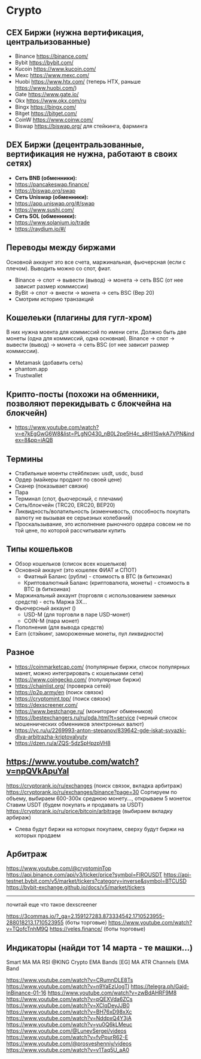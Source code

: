 # Crypto

## CEX Биржи (нужна вертификация, центральизованные)

- Binance https://binance.com/
- Bybit https://bybit.com/
- Kucoin https://www.kucoin.com/
- Mexc https://www.mexc.com/
- Huobi https://www.htx.com/ (теперь HTX, раньше https://www.huobi.com/)
- Gate https://www.gate.io/
- Okx https://www.okx.com/ru
- Bingx https://bingx.com/
- Bitget https://bitget.com/
- CoinW https://www.coinw.com/
- Biswap https://biswap.org/ для стейкинга, фарминга

## DEX Биржи (децентральзованные, вертификация не нужна, работают в своих сетях)

- **Сеть BNB (обменники):**
- https://pancakeswap.finance/
- https://biswap.org/swap
- **Сеть Uniswap (обменники):**
- https://app.uniswap.org/#/swap
- https://www.sushi.com/
- **Сеть SOL (обменники):**
- https://www.solanium.io/trade
- https://raydium.io/#/

## Переводы между биржами

Основной аккаунт это все счета, маржинальная, фьючерсная (если с плечом). Выводить можно со спот, фиат.

- Binance -> спот -> вывести (вывод) -> монета -> сеть BSC (от нее зависит размер коммиссии)
- ByBit -> спот -> внести -> монета -> сеть BSC (Bep 20)
- Смотрим историю транзакций

## Кошелеьки (плагины для гугл-хром)

В них нужна моента для коммиссий по имени сети. Должно быть две монеты (одна для коммиссий, одна основная).
Binance -> спот -> вывести (вывод) -> монета -> сеть BSC (от нее зависит размер коммиссии).

- Metamask (добавить сеть)
- phantom.app
- Trustwallet

## Крипто-посты (похожи на обменники, позволяют перекидывать с блокчейна на блокчейн)

- https://www.youtube.com/watch?v=e7kEgGwG6W8&list=PLgNO430_nB0L2pe5H4c_s8HI1SwkA7VPN&index=8&pp=iAQB

## Термины

- Стабильные моенты стейблкоин: usdt, usdc, busd
- Ордер (майкеры продают по своей цене)
- Сканер (показывает связки)
- Пара
- Терминал (спот, фьючерсный, с плечами)
- Сеть/блокчейн (TRC20, ERC20, BEP20)
- Ликвидность/волатильность (изменчивость, способность покупать валюту не вызывая ее серьезных колебаний)
- Проскальзывание, это исполнение рыночного ордера совсем не по той цене, по которой рассчитывали купить

## Типы кошельков

- Обзор кошельков (список всех кошельков)
- Основной аккаунт (это кошелек ФИАТ и СПОТ)
  - Фиатный Баланс (рубли) - стоимость в BTC (в биткоинах)
  - Криптовалютный Баланс (криптовалюта, монеты) - стоимость в BTC (в биткоинах)
- Маржинальный аккаунт (торговля с использованием заемных средств) - есть Маржа 3X...
- Фьючерсный аккаунт ()
  - USD-M (для торговли в паре USD-монет)
  - COIN-M (пара монет)
- Пополнения (для вывода средств)
- Earn (стэйкинг, замороженные монеты, пул ликвидности)

## Разное

- https://coinmarketcap.com/ (популярные биржи, список популярных манет, можно интегрировать с кошельками сети)
- https://www.coingecko.com/ (популярные биржи)
- https://chainlist.org/ (проверка сетей)
- https://p2p.army/en (поиск связок)
- https://cryptomint.top/ (поиск связок)
- https://dexscreener.com/
- https://www.bestchange.ru/ (мониторинг обменников)
- https://bestexchangers.ru/ru/pda.html?t=service (черный список мошеннических обменников электронных валют)
- https://vc.ru/u/2269993-anton-stepanov/839642-gde-iskat-svyazki-dlya-arbitrazha-kriptovalyuty
- https://dzen.ru/a/ZQS-5dzSpHpzpVH8

## https://www.youtube.com/watch?v=npQVkApuYaI

https://cryptorank.io/ru/exchanges (поиск связок, вкладка арбитраж)
https://cryptorank.io/ru/exchanges/binance?page=30
 Сортируем по объему, выбираем 600-300к среднюю монету..., открываем 5 монеток
 Ставим USDT (будем покупать и продавать за USDT)
https://cryptorank.io/ru/price/bitcoin/arbitrage (выбираем вкладку арбираж)
- Слева будут биржи на которых покупаем, сверху будут биржи на которых продаем


## Арбитраж
https://www.youtube.com/@cryptominTop
https://api.binance.com/api/v3/ticker/price?symbol=FIROUSDT
https://api-testnet.bybit.com/v5/market/tickers?category=inverse&symbol=BTCUSD
https://bybit-exchange.github.io/docs/v5/market/tickers


---
почитай еще что такое dexscreener

https://3commas.io/?_ga=2.159127283.873334542.1710523955-288018213.1710523955 (боты торговые) https://www.youtube.com/watch?v=TQofcTnhM9Q
https://veles.finance/ (боты торговые)

## Индикаторы (найди тот 14 марта - те машки...)
Smart MA
MA RSI @KING
Crypto EMA Bands
[EG] MA ATR Channels
EMA Band


https://www.youtube.com/watch?v=CRumnDLE8Ts
https://www.youtube.com/watch?v=n9YaEzUogTI
https://telegra.ph/Gajd-InBinance-01-16
https://www.youtube.com/watch?v=zwBdAHRF9M8
https://www.youtube.com/watch?v=pQEXVda6ZCs
https://www.youtube.com/watch?v=XClqDeyJJB0
https://www.youtube.com/watch?v=BH76xD98xXc
https://www.youtube.com/watch?v=NddpxQ4Y3jA
https://www.youtube.com/watch?v=yu0Q6kLMeuc
https://www.youtube.com/@LunevSergei/videos
https://www.youtube.com/watch?v=fvPpurR62-E
https://www.youtube.com/@prosveshenniy/videos
https://www.youtube.com/watch?v=v1Taq5U_aA0

